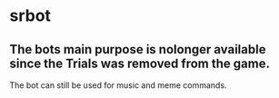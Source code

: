 # srbot
The bots main purpose is nolonger available since the Trials was removed from the game.
--
The bot can still be used for music and meme commands.
